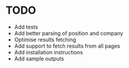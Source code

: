 TODO
====

- Add tests
- Add better parsing of position and company
- Optimise results fetching
- Add support to fetch results from all pages
- Add installation instructions
- Add sample outputs
